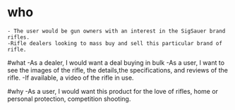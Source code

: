 # who
    - The user would be gun owners with an interest in the SigSauer brand rifles. 
    -Rifle dealers looking to mass buy and sell this particular brand of rifle.

#what
    -As a dealer, I would want a deal buying in bulk
    -As a user, I want to see the images of the rifle, the details,the specifications, and reviews of the rifle. 
    -If available, a video of the rifle in use. 

#why
    -As a user, I would want this product for the love of rifles, home or personal protection, competition shooting. 